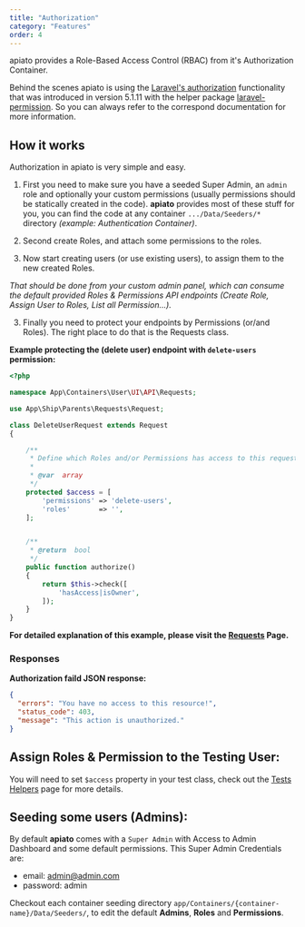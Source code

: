 ```yaml
---
title: "Authorization"
category: "Features"
order: 4
---
```


apiato provides a Role-Based Access Control (RBAC) from it's Authorization Container.

Behind the scenes apiato is using the [Laravel's authorization](https://laravel.com/docs/5.4/authorization) functionality that was introduced in version 5.1.11 with the helper package [laravel-permission](https://github.com/spatie/laravel-permission). So you can always refer to the correspond documentation for more information.

## How it works

Authorization in apiato is very simple and easy.

1) First you need to make sure you have a seeded Super Admin, an `admin` role and optionally your custom permissions (usually permissions should be statically created in the code). **apiato** provides most of these stuff for you, you can find the code at any container `.../Data/Seeders/*` directory *(example: Authentication Container)*.

2) Second create Roles, and attach some permissions to the roles.

3) Now start creating users (or use existing users), to assign them to the new created Roles. 

*That should be done from your custom admin panel, which can consume the default provided Roles & Permissions API endpoints (Create Role, Assign User to Roles, List all Permission...).*

3) Finally you need to protect your endpoints by Permissions (or/and Roles). The right place to do that is the Requests class.

**Example protecting the (delete user) endpoint with `delete-users` permission:** 

```php
<?php

namespace App\Containers\User\UI\API\Requests;

use App\Ship\Parents\Requests\Request;

class DeleteUserRequest extends Request
{

    /**
     * Define which Roles and/or Permissions has access to this request.
     *
     * @var  array
     */
    protected $access = [
        'permissions' => 'delete-users',
        'roles'       => '',
    ];


    /**
     * @return  bool
     */
    public function authorize()
    {
        return $this->check([
            'hasAccess|isOwner',
        ]);
    }
}

``` 


**For detailed explanation of this example, please visit the [Requests](http://apiato.io/D.components/requests/) Page.**

### Responses

**Authorization faild JSON response:**

```json
{
  "errors": "You have no access to this resource!",
  "status_code": 403,
  "message": "This action is unauthorized."
}
```


## Assign Roles & Permission to the Testing User:

You will need to set `$access` property in your test class, check out the [Tests Helpers](http://apiato.io/C.features/tests-helpers/) page for more details.

## Seeding some users (Admins):

By default **apiato** comes with a `Super Admin` with Access to Admin Dashboard and some default permissions. This Super Admin Credentials are:

+ email: admin@admin.com
+ password: admin

Checkout each container seeding directory `app/Containers/{container-name}/Data/Seeders/`, to edit the default **Admins**, **Roles** and **Permissions**.
